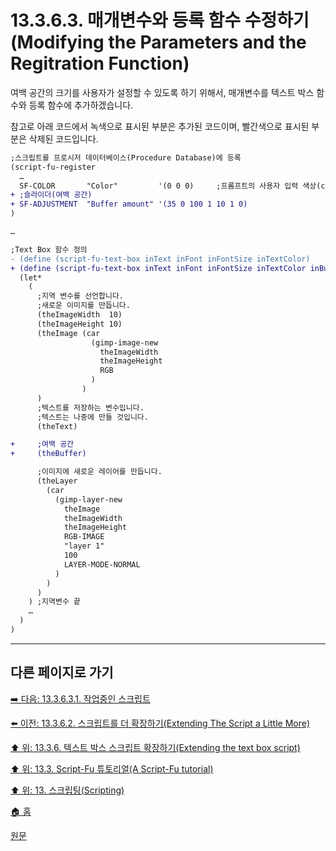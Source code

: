 # 13.3.6.3. 매개변수와 등록 함수 수정하기(Modifying the Parameters and the Regitration Function)
여백 공간의 크기를 사용자가 설정할 수 있도록 하기 위해서, 매개변수를 텍스트 박스 함수와 등록 함수에 추가하겠습니다. 

참고로 아래 코드에서 녹색으로 표시된 부분은 추가된 코드이며, 빨간색으로 표시된 부분은 삭제된 코드입니다.

```diff
;스크립트를 프로시저 데이터베이스(Procedure Database)에 등록
(script-fu-register
  …
  SF-COLOR       "Color"         '(0 0 0)     ;프롬프트의 사용자 입력 색상(color variable)
+ ;슬라이더(여백 공간)
+ SF-ADJUSTMENT  "Buffer amount" '(35 0 100 1 10 1 0)
)

…

;Text Box 함수 정의
- (define (script-fu-text-box inText inFont inFontSize inTextColor)
+ (define (script-fu-text-box inText inFont inFontSize inTextColor inBufferAmount)
  (let*
    (
      ;지역 변수를 선언합니다.
      ;새로운 이미지를 만듭니다.
      (theImageWidth  10)
      (theImageHeight 10)
      (theImage (car
                  (gimp-image-new
                    theImageWidth
                    theImageHeight
                    RGB
                  )
                )
      )
      ;텍스트를 저장하는 변수입니다.
      ;텍스트는 나중에 만들 것입니다.
      (theText)

+     ;여백 공간
+     (theBuffer)

      ;이미지에 새로운 레이어를 만듭니다.
      (theLayer
        (car
          (gimp-layer-new
            theImage
            theImageWidth
            theImageHeight
            RGB-IMAGE
            "layer 1"
            100
            LAYER-MODE-NORMAL
          )
        )
      )
    ) ;지역변수 끝
    …
  )
)
```

***

## 다른 페이지로 가기

[➡️ 다음: 13.3.6.3.1. 작업중인 스크립트](./13-03-06-03-01-script_in_progress.md)

[⬅️ 이전: 13.3.6.2. 스크립트를 더 확장하기(Extending The Script a Little More)](./13-03-06-02-extending_the_script_a_little_more.md)

[⬆️ 위: 13.3.6. 텍스트 박스 스크립트 확장하기(Extending the text box script)](./13-03-06-00-extending-the-text-box-script.md)

[⬆️ 위: 13.3. Script-Fu 튜토리얼(A Script-Fu tutorial)](./13-03-00-a-script-fu-tutorial.md)

[⬆️ 위: 13. 스크립팅(Scripting)](./13-00-scripting.md)

[🏠 홈](./00-home.md)

[원문](https://docs.gimp.org/2.10/ko/gimp-using-script-fu-tutorial-extending-text-box.html#idm10248)
